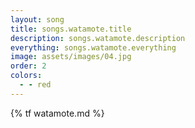 ```yaml
---
layout: song
title: songs.watamote.title
description: songs.watamote.description
everything: songs.watamote.everything
image: assets/images/04.jpg
order: 2
colors:
  - - red
---
```


{% tf watamote.md %}
